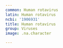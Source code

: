 ```yaml
---
common: Human rotavirus
latin: Human rotavirus
ncbi: '1906931'
title: Human rotavirus
group: Viruses
image: .na.character

---
```

